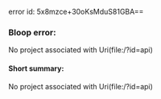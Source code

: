 error id: 5x8mzce+30oKsMduS81GBA==
### Bloop error:

No project associated with Uri(file:<WORKSPACE>/?id=api)
#### Short summary: 

No project associated with Uri(file:<WORKSPACE>/?id=api)